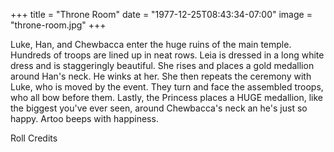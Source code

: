 +++
title = "Throne Room"
date = "1977-12-25T08:43:34-07:00"
image = "throne-room.jpg"
+++

Luke, Han, and Chewbacca enter the huge ruins of the main temple.
Hundreds of troops are lined up in neat rows.
Leia is dressed in a long white dress and is staggeringly beautiful.
She rises and places a gold medallion around Han's neck.
He winks at her.
She then repeats the ceremony with Luke, who is moved by the event.
They turn and face the assembled troops, who all bow before them.
Lastly, the Princess places a HUGE medallion, like the biggest you've ever seen, around Chewbacca's neck an he's just so happy.
Artoo beeps with happiness.

Roll Credits
